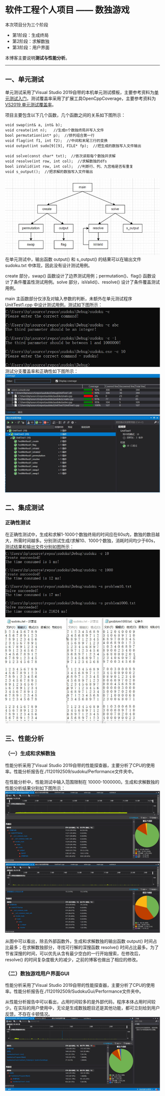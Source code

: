 # 软件工程个人项目 —— 数独游戏
本次项目分为三个阶段
+ 第1阶段：生成终局
+ 第2阶段：求解数独
+ 第3阶段：用户界面

本博客主要说明**测试与性能分析**。

---
## **一、单元测试**
单元测试采用了Visual Studio 2019自带的本机单元测试模板，主要参考资料为[单元测试入门](https://docs.microsoft.com/zh-cn/visualstudio/test/getting-started-with-unit-testing?view=vs-2022&tabs=dotnet%2Cmsunittest)，测试覆盖率采用了扩展工具OpenCppCoverage，主要参考资料为[VS2019 单元测试覆盖率](https://www.cnblogs.com/QiTang/p/12578351.html)。

项目主要包含以下几个函数，几个函数之间的关系如下图所示：
```c++{.line-numbers}
void swap(int& a, int& b);
void create(int n);   //生成n个数独终局并写入文件
bool permutation(int* p);  //排列组合第一行
void flag(int f1, int f2);  //中间和末尾三行的变换
void output(int sudo[9][9], FILE* fp);  //把生成的数独写入文件输出

void solve(const char* txt);  //依次读取每个数独并求解
void resolve(int row, int col);  //求解数独的dfs
bool isValid(int row, int col);  //判断行、列、九宫格是否有重复
void s_output();  //把求解的数独写入文件输出
```
![这是图片](./image/function.jpg)
在单元测试中，输出函数 output() 和 s_output() 的结果可以在输出文件 sudoku.txt 中体现，因此没有设计测试用例。

create 部分，swap() 函数设计了边界测试用例；permutation()、flag() 函数设计了条件覆盖性测试用例。solve 部分，isValid()、resolve() 设计了条件覆盖测试用例。

main 主函数部分仅涉及对输入参数的判断，未额外在单元测试程序 UnitTest1.cpp 中设计测试用例，测试如下图所示：
![这是图片](./image/argc.jpg)
测试分支覆盖率和正确性如下图所示：
![这是图片](./image/coverage.jpg)
![这是图片](./image/UnitTest.jpg)

## **二、集成测试**
### 正确性测试
在正确性测试中，生成和求解1-1000个数独终局的时间应在60s内，数独的数目越大，所需时间越多。分别测试生成/求解10、1000个数独，消耗时间均少于60s，测试结果和输出文件分别如图所示：
![这是图片](./image/time.jpg)
![这是图片](./image/result.jpg)

## **三、性能分析**
### （一）生成和求解数独
性能分析采用了Visual Studio 2019自带的性能探查器，主要分析了CPU的使用率。性能分析报告在./1120192509/sudoku/Performance文件夹中。

在性能分析中，性能测试中输入范围限制在 10000-1000000。生成和求解数独的性能分析结果分别如下图所示：
![这是图片](./image/c1000000.jpg)
![这是图片](./image/s1000.jpg)

从图中可以看出，除去外部函数外，生成和求解数独的输出函数 output() 时间占比最多；在求解数独部分，寻找可行解的深搜函数 resolve() 时间占比最多。为了节省深搜的时间，可以优先从含有最少空白的一行开始搜索，在修改后，resolve() 的时间复杂度极大的减少，之前的博客也做出了相应的修改。

### （二）数独游戏用户界面GUI
性能分析采用了Visual Studio 2019自带的性能探查器，主要分析了CPU的使用率。性能分析报告在./1120192509/SudokuGui/Performance文件夹中。

从性能分析报告中可以看出，占用时间较多的是外部代码，程序本体占用时间较少。在实际的用户使用中，无论是生成数独题目还是其他功能，都可立刻给到用户反馈，不存在卡顿情况。
![这是图片](./image/gui_xn.jpg)